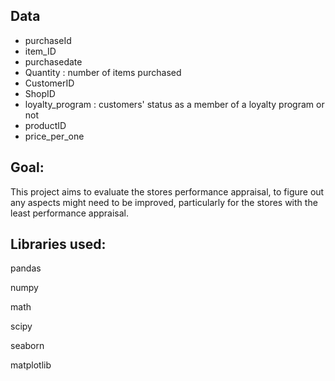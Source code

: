 ## Data

- purchaseId
- item_ID
- purchasedate
- Quantity : number of items purchased
- CustomerID
- ShopID
- loyalty_program : customers' status as a member of a loyalty program or not
- productID
- price_per_one

## Goal:

This project aims to evaluate the stores performance appraisal, to figure out any aspects might need to be improved, particularly for the stores with the least performance appraisal.

## Libraries used:

pandas

numpy

math

scipy

seaborn

matplotlib
